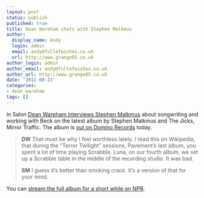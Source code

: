 ```yaml
---
layout: post
status: publish
published: true
title: Dean Wareham chats with Stephen Malkmus
author:
  display_name: Andy
  login: admin
  email: andy@fullofwishes.co.uk
  url: http://www.grange85.co.uk
author_login: admin
author_email: andy@fullofwishes.co.uk
author_url: http://www.grange85.co.uk
date: '2011-08-23'
categories:
- dean wareham
tags: []
---
```

<p>In Salon <a href="http://www.salon.com/entertainment/tv/feature/2011/08/22/malkmus_wareham/index.html">Dean Wareham interviews Stephen Malkmus</a> about songwriting and working with Beck on the latest album by Stephen Malkmus and The Jicks, Mirror Traffic. The album is <a href="http://www.dominorecordco.com/artists/stephen-malkmus-and-the-jicks/">out on Domino Records</a> today.</p>
<blockquote>
<p><strong>DW</strong> That must be why I feel worthless lately. I read this on Wikipedia, that during the "Terror Twilight" sessions, Pavement’s last album, you spent a lot of time playing Scrabble. Luna, on our fourth album, we set up a Scrabble table in the middle of the recording studio. It was bad.</p>
<p><strong>SM</strong> I guess it’s better than smoking crack. It’s a version of that for your mind.</p>
</blockquote>
<p>You can <a href="http://www.npr.org/2011/08/14/138957392/first-listen-stephen-malkmus-and-the-jicks-mirror-traffic">stream the full album for a short while on NPR</a>.</p>

